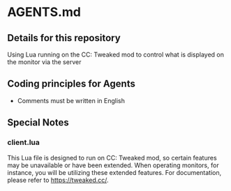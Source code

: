 # AGENTS.md

## Details for this repository

Using Lua running on the CC: Tweaked mod to control what is displayed on the monitor via the server

## Coding principles for Agents

- Comments must be written in English

## Special Notes

### client.lua

This Lua file is designed to run on CC: Tweaked mod, so certain features may be unavailable or have been extended. When operating monitors, for instance, you will be utilizing these extended features. For documentation, please refer to <https://tweaked.cc/>.
